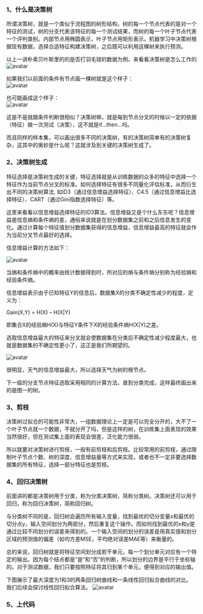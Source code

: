 ### 1、什么是决策树

所谓决策树，就是一个类似于流程图的树形结构，树的每一个节点代表的是对一个特征的测试，树的分支代表该特征的每一个测试结果，而树的每一个叶子节点代表一个评判类别。内部节点用椭圆表示，叶子节点用矩形表示。机器学习中决策树根据现有数据，选择合适特征构建决策树，之后既可以利用这棵树来执行预测。

以上一讲朴素贝叶斯里的的是否打羽毛球的数据为例，来看看决策树是怎么工作的  
![avatar](https://github.com/Miraclelucy/ml_in_action/blob/main/img/ch04/1.PNG?raw=true)

如果我们以前面的条件有节点画一棵树就是这个样子：  
![avatar](https://github.com/Miraclelucy/ml_in_action/blob/main/img/ch03/3.png?raw=true)

也可能画成这个样子：  
![avatar](https://github.com/Miraclelucy/ml_in_action/blob/main/img/ch03/4.png?raw=true)

这是不是就跟条件判断很相似？决策树嘛，就是每到节点分叉的时候以一定的依据（特征）做一次测试（决策），这不就是if…then…吗。

而且同样的样本集，可以画出很多不同的决策树，有的决策树简单有的决策树复杂，这其中的奥妙是什么呢？这就涉及到关键的决策树生成了。



### 2、决策树生成

特征选择是决策树生成的关键，特征选择就是从训练数据的众多的特征中选择一个特征作为当前节点分叉的标准。如何选择特征有很多不同量化评估标准，从而衍生出不同的决策树算法, 如ID3（通过信息增益选择特征）、C4.5（通过信息增益比选择特征）、CART（通过Gini指数选择特征）等。

这里来看看以信息增益选择特征的ID3算法。信息增益又是个什么东东呢？信息增益是信息熵和条件熵的差，通俗来说就是在划分数据集之前和之后信息发生的变化。通过计算每个特征值划分数据集获得的信息增益，信息增益最高的特征就会作为当前分叉节点最好的选择。

信息增益计算的方法如下：

![avatar](https://github.com/Miraclelucy/ml_in_action/blob/main/img/ch03/1.png?raw=true)

当熵和条件熵中的概率由统计数据得到时，所对应的熵与条件熵分别称为经验熵和经验条件熵。

信息增益表示由于已知特征Y的信息后，数据集X的分类不确定性减少的程度，定义为：

Gain(X,Y) = H(X) – H(X|Y)

即集合X的经验熵H(X)与特征Y条件下X的经验条件熵H(X|Y)之差。

选取信息增益最大的特征来分叉就会使数据集在分类后不确定性减少程度最大，也就是数据集的不确定性更小了，这正是我们所期望的。

![avatar](https://github.com/Miraclelucy/ml_in_action/blob/main/img/ch03/2.png?raw=true)

很明显，天气的信息增益最大，所以选择天气为树的根节点。

下一级的分支节点特征选取采用相同的计算方法，直到分类完成，这样最终画出来的是图一的树。

### 3、剪枝

决策树过拟合的可能性非常大，一组数据理论上一定是可以完全分开的，大不了一个叶子节点就一个数据，不就分开了吗，但是这样的树，在训练集上面表现的效果当然很好，但在测试集上面的表现会很差，泛化能力很弱。

所以就要对决策树进行剪枝，一般有前剪枝和后剪枝。比较常用的前剪枝，通过限制叶子节点个数、树的深度、信息增益量等方式来实现，或者也不一定非要选择数据集的所有特征，选择一部分特征也是剪枝。



### 4、回归决策树

前面讲的都是决策树用于分类，称为分类决策树，简称分类树。决策树还可以用于回归，称为回归决策树，简称回归树。

与分类树不同的是，回归树会遍历所有输入变量，找到最优的切分变量x和最优的切分点y，输入空间划分为两部分，然后重复这个操作。而如何找到最优的x和y是通过比较不同划分的误差来得到的。一个输入空间的划分的误差是用真实值和划分区域的预测值的偏差（如均方差MSE，平均绝对误差MAE等）来衡量的。

总的来说，回归树就是将特征空间划分成若干单元，每一个划分单元对应有一个特定的输出。因为每个结点都是“是”和“否”的判断，所以划分的边界是平行于坐标轴的。对于测试数据，我们只要按照特征将其归到某个单元，便得到对应的输出值。

下图展示了最大深度为1和3的两条回归树曲线和一条线性回归拟合曲线的对比。我们后续会探讨线性回归拟合算法。
![avatar](https://github.com/Miraclelucy/ml_in_action/blob/main/img/ch03/5.png?raw=true)

### 5、上代码

